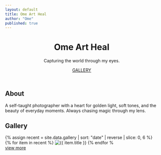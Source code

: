 ```yaml
---
layout: default
title: Ome Art Heal
author: "Ome"
published: true
---
```


<header>
<div class="container">
<h1>Ome Art Heal</h1>
<p>Capturing the world through my eyes.</p>
<a href="#gallery">GALLERY</a>
</div>
</header>
<section class="about">
<div class="container">
<h2>About</h2>
<p>A self-taught photographer with a heart for golden light, soft tones, and the beauty of everyday moments. Always chasing magic through my lens.</p>
</div>
</section>
<section id="gallery" class="gallery">
<div class="container">
<h2>Gallery</h2>
<div class="grid">
{% assign recent = site.data.gallery | sort: "date" | reverse | slice: 0, 6 %}
{% for item in recent %}
<img src="{{ item.url }}" alt="{{ item.title }}" loading="lazy" decoding="async" class="image">
{% endfor %
</div>
</div>
</section>
<div class="cta-for-gallery"><a href="/gallery" rel="noopener noreferrer">view more</a></div>
